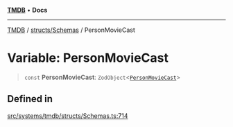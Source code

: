 [**TMDB**](../../../README.md) • **Docs**

***

[TMDB](../../../README.md) / [structs/Schemas](../README.md) / PersonMovieCast

# Variable: PersonMovieCast

> `const` **PersonMovieCast**: `ZodObject`\<[`PersonMovieCast`](../type-aliases/PersonMovieCast.md)\>

## Defined in

[src/systems/tmdb/structs/Schemas.ts:714](https://github.com/Norviah/media-hub/blob/e3dc67aa1738d9ad44e6a4419ef7e26de86e1452/src/systems/tmdb/structs/Schemas.ts#L714)

